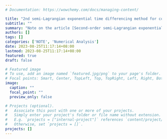 ```yaml
---
# Documentation: https://wowchemy.com/docs/managing-content/

title: "2nd semi-Lagrangian exponential time differencing method for convective Allen-Cahn equation"
subtitle: ""
summary: "Note on the article [Second-order semi-Lagrangian exponential time differencing method with enhanced error estimate for the convective Allen-Cahn equation, *J. Sci. Comput.* (2023)](https://doi.org/10.1007/s10915-023-02316-0), by Jingwei Li, Rihui Lan, Yongyong Cai, Lili Ju, and Xiaoqiang Wang."
authors: []
tags: []
categories: ['NOTE', 'Numerical Analysis']
date: 2023-08-25T11:17:14+08:00
lastmod: 2023-08-25T11:17:14+08:00
featured: true
draft: false

# Featured image
# To use, add an image named `featured.jpg/png` to your page's folder.
# Focal points: Smart, Center, TopLeft, Top, TopRight, Left, Right, BottomLeft, Bottom, BottomRight.
image:
  caption: ""
  focal_point: ""
  preview_only: false

# Projects (optional).
#   Associate this post with one or more of your projects.
#   Simply enter your project's folder or file name without extension.
#   E.g. `projects = ["internal-project"]` references `content/project/deep-learning/index.md`.
#   Otherwise, set `projects = []`.
projects: []
---
```

